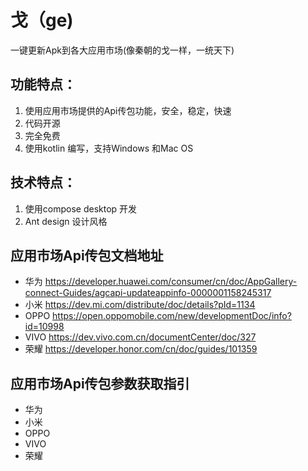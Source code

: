 # 戈（ge)

一键更新Apk到各大应用市场(像秦朝的戈一样，一统天下)

## 功能特点：

1. 使用应用市场提供的Api传包功能，安全，稳定，快速
2. 代码开源
3. 完全免费
4. 使用kotlin 编写，支持Windows 和Mac OS

## 技术特点：

1. 使用compose desktop 开发
2. Ant design 设计风格

## 应用市场Api传包文档地址

- 华为 https://developer.huawei.com/consumer/cn/doc/AppGallery-connect-Guides/agcapi-updateappinfo-0000001158245317
- 小米 https://dev.mi.com/distribute/doc/details?pId=1134
- OPPO https://open.oppomobile.com/new/developmentDoc/info?id=10998
- VIVO https://dev.vivo.com.cn/documentCenter/doc/327
- 荣耀 https://developer.honor.com/cn/doc/guides/101359

## 应用市场Api传包参数获取指引

- 华为
- 小米
- OPPO
- VIVO
- 荣耀 
